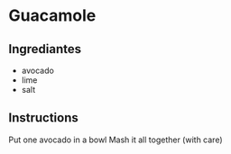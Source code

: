 # Guacamole 
## Ingrediantes
* avocado
* lime
* salt
## Instructions
Put one avocado in a bowl
Mash it all together (with care)
